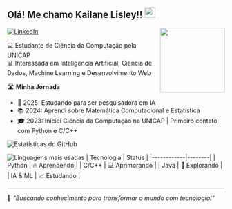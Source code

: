 <h2> Olá! Me chamo Kailane Lisley!! <img src="[https://raw.githubusercontent.com/ABSphreak/ABSphreak/master/gifs/Hi.gif](https://media.tenor.com/IF2JdxzmyN4AAAAj/coding-girl.gif)" height="25px"></h2>

<img align="right" src="[https://media2.giphy.com/media/zhYSVCirREeIZtONCI/giphy.gif](https://media.tenor.com/IF2JdxzmyN4AAAAj/coding-girl.gif)" width='150'/> 

[ ![LinkedIn](https://img.shields.io/badge/LinkedIn-4682B4?style=for-the-badge&logo=linkedin&logoColor=white)](www.linkedin.com/in/kailane-lisley-ciencia-da-computacao)

💻 Estudante de Ciência da Computação pela UNICAP  
📊 Interessada em Inteligência Artificial, Ciência de Dados, Machine Learning e Desenvolvimento Web

🛣️ **Minha Jornada**
- 🚀 2025: Estudando para ser pesquisadora em IA
- 📚 2024: Aprendi sobre Matemática Computacional e Estatística
- 🎓 2023: Iniciei Ciência da Computação na UNICAP | Primeiro contato com Python e C/C++

![Estatísticas do GitHub](https://github-readme-stats.vercel.app/api?username=kailanelisley&show_icons=true&theme=radical)

![Linguagens mais usadas](https://github-readme-stats.vercel.app/api/top-langs/?username=kailanelisley&layout=compact)
| Tecnologia  | Status  |
|------------|--------|
| Python     | 🔥 Aprendendo |
| C/C++     | 💻 Aprimorando |
| Java       | 🚀 Explorando |
| IA & ML    | 📈 Estudando |

---
🚀 *"Buscando conhecimento para transformar o mundo com tecnologia!"*
